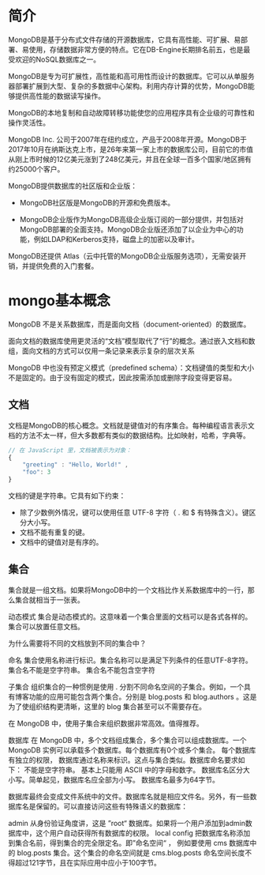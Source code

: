# 简介


MongoDB是基于分布式文件存储的开源数据库，它具有高性能、可扩展、易部署、易使用，存储数据非常方便的特点。它在DB-Engine长期排名前五，也是最受欢迎的NoSQL数据库之一。


MongoDB是专为可扩展性，高性能和高可用性而设计的数据库。它可以从单服务器部署扩展到大型、复杂的多数据中心架构。利用内存计算的优势，MongoDB能够提供高性能的数据读写操作。 

MongoDB的本地复制和自动故障转移功能使您的应用程序具有企业级的可靠性和操作灵活性。


MongoDB Inc. 公司于2007年在纽约成立，产品于2008年开源。MongoDB于 2017年10月在纳斯达克上市，是26年来第一家上市的数据库公司，目前它的市值从刚上市时候的12亿美元涨到了248亿美元，并且在全球一百多个国家/地区拥有约25000个客户。

MongoDB提供数据库的社区版和企业版：

- MongoDB社区版是MongoDB的开源和免费版本。

- MongoDB企业版作为MongoDB高级企业版订阅的一部分提供，并包括对MongoDB部署的全面支持。MongoDB企业版还添加了以企业为中心的功能，例如LDAP和Kerberos支持，磁盘上的加密以及审计。

MongoDB还提供 Atlas（云中托管的MongoDB企业版服务选项），无需安装开销，并提供免费的入门套餐。


# mongo基本概念

MongoDB 不是关系数据库，而是面向文档（document-oriented）的数据库。

面向文档的数据库使用更灵活的“文档”模型取代了“行”的概念。通过嵌入文档和数组，面向文档的方式可以仅用一条记录来表示复杂的层次关系

MongoDB 中也没有预定义模式（predefined schema）：文档键值的类型和大小不是固定的。由于没有固定的模式，因此按需添加或删除字段变得更容易。

## 文档

文档是MongoDB的核心概念。文档就是键值对的有序集合。每种编程语言表示文档的方法不太一样，但大多数都有类似的数据结构。比如映射，哈希，字典等。

```js
// 在 JavaScript 里，文档被表示为对象：
{
    "greeting" : "Hello, World!" , 
    "foo": 3
}
```



文档的键是字符串。它具有如下约束：

- 除了少数例外情况，键可以使用任意 UTF-8 字符（ . 和 $ 有特殊含义）。键区分大小写。
- 文档不能有重复的键。
- 文档中的键值对是有序的。


## 集合

集合就是一组文档。如果将MongoDB中的一个文档比作关系数据库中的一行，那么集合就相当于一张表。

动态模式
集合是动态模式的。这意味着一个集合里面的文档可以是各式各样的。集合可以放置任意文档。

为什么需要将不同的文档放到不同的集合中？


命名
集合使用名称进行标识。集合名称可以是满足下列条件的任意UTF-8字符。
集合名不能是空字符串。
集合名不能包含空字符


子集合
组织集合的一种惯例是使用 . 分割不同命名空间的子集合。例如，一个具有博客功能的应用可能包含两个集合。分别是 blog.posts 和 blog.authors 。这是为了使组织结构更清晰，这里的 blog 集合甚至可以不需要存在。

在 MongoDB 中，使用子集合来组织数据非常高效。值得推荐。

数据库
在 MongoDB 中，多个文档组成集合，多个集合可以组成数据库。一个 MongoDB 实例可以承载多个数据库。每个数据库有0个或多个集合。
每个数据库有独立的权限，
数据库通过名称来标识。这点与集合类似。数据库命名要求如下：
不能是空字符串。
基本上只能用 ASCII 中的字母和数字。
数据库名区分大小写。简单起见，数据库名应全部为小写。
数据库名最多为64字节。

数据库最终会变成文件系统中的文件。数据库名就是相应文件名。另外，有一些数据库名是保留的。可以直接访问这些有特殊语义的数据库：

admin  从身份验证角度讲，这是 ”root“ 数据库。如果将一个用户添加到admin数据库中，这个用户自动获得所有数据库的权限。
local
config
把数据库名称添加到集合名前，得到集合的完全限定名。即”命名空间“ ， 例如要使用 cms 数据库中的 blog.posts 集合。这个集合的命名空间就是 cms.blog.posts 
命名空间长度不得超过121字节，且在实际应用中应小于100字节。

